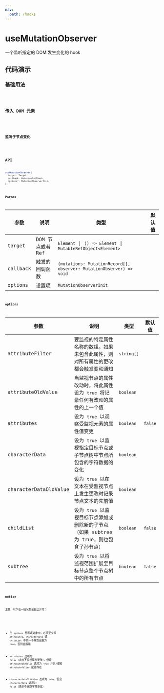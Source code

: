 ```yaml
---
nav:
  path: /hooks
---
```


# useMutationObserver

一个监听指定的 DOM 发生变化的 hook

## 代码演示

### 基础用法

<code src="./demo/demo1.tsx" />

### 传入 DOM 元素

<code src="./demo/demo2.tsx" />

### 监听子节点变化

<code src="./demo/demo3.tsx" />

## API

```typescript
useMutationObserver(
  target: Target,
  callback: MutationCallback,
  options?: MutationObserverInit,
);
```

### Params

| 参数     | 说明             | 类型                                                                | 默认值 |
| -------- | ---------------- | ------------------------------------------------------------------- | ------ |
| target   | DOM 节点或者 Ref | `Element` \| `() => Element` \| `MutableRefObject<Element>`         |        |
| callback | 触发的回调函数   | `(mutations: MutationRecord[], observer: MutationObserver) => void` |        |
| options  | 设置项           | `MutationObserverInit`                                              |        |

### options

| 参数                  | 说明                                                                                     | 类型       | 默认值  |
| --------------------- | ---------------------------------------------------------------------------------------- | ---------- | ------- |
| attributeFilter       | 要监视的特定属性名称的数组。如果未包含此属性，则对所有属性的更改都会触发变动通知         | `string[]` |         |
| attributeOldValue     | 当监视节点的属性改动时，将此属性设为 `true` 将记录任何有改动的属性的上一个值             | `boolean`  |         |
| attributes            | 设为 `true` 以观察受监视元素的属性值变更                                                 | `boolean`  | `false` |
| characterData         | 设为 `true` 以监视指定目标节点或子节点树中节点所包含的字符数据的变化                     | `boolean`  |         |
| characterDataOldValue | 设为 `true` 以在文本在受监视节点上发生更改时记录节点文本的先前值                         | `boolean`  |         |
| childList             | 设为 `true` 以监视目标节点添加或删除新的子节点（如果 subtree 为 true，则也包含子孙节点） | `boolean`  | `false` |
| subtree               | 设为 `true` 以将监视范围扩展至目标节点整个节点树中的所有节点                             | `boolean`  | `false` |

### notice

注意，以下任一情况都会抛出异常：

<!-- https://developer.mozilla.org/zh-CN/docs/Web/API/MutationObserver/observe#%E5%BC%82%E5%B8%B8 -->

- 在 `options` 配置项对象中，必须至少将 `attributes`、`characterData` 或 `childList` 中的一个属性设置为 `true`，否则会报错

- `attributes` 选项为 `false`（表示不监视属性更改），但是 `attributeOldValue` 选项为 `true` 并且/或者 `attributeFilter` 配置存在

- `characterDataOldValue` 选项为 `true`，但是 `characterData` 选项为 `false`（表示不跟踪字符更改）
